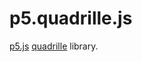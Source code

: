 # p5.quadrille.js

[p5.js](https://p5js.org/) [quadrille](https://en.wikipedia.org/wiki/Square_tiling) library.

<!--really needs refactor

- [p5 functions](#p5-functions)
  - [createQuadrille](#createquadrille)
  - [drawQuadrille](#drawquadrille)
- [Quadrille API](#quadrille-api)
  - [Properties](#properties)
  - [Methods](#methods)
    - [Conversion between representations](#conversion-between-representations)
    - [Geometry transformations](#geometry-transformations)
    - [I/O](#io)
    - [Visual Computing](#visual-computing)
  - [Static boolean operators](#static-boolean-operators)
- [Installation](#installation)
- [vs-code \& vs-codium \& gitpod hacking instructions](#vs-code--vs-codium--gitpod-hacking-instructions)

# p5 functions

## createQuadrille

[p5.js](https://p5js.org/) function that creates an empty or a filled `quadrille`.

1. `createQuadrille(width, height)`: creates an empty quadrille having `width` number of columns and `height` number of rows.
2. `createQuadrille(`[`jagged_array`](https://en.wikipedia.org/wiki/Jagged_array)`)`: creates a quadrille and fills its cells taking the `jagged_array` items as source. Note that `null` `array` items represent empty quadrille cells.
3. `createQuadrille(array)`: creates a quadrille and fills its cells taking the `array` items as source. Note that `null` `array` items represent empty quadrille cells.
4. `createQuadrille(width, array)`: creates a quadrille and fills its cells taking the `array` items as source up to `width` number of columns. Observe that (one or) several quadrille rows may be created to include all the `array` items. Note that `null` `array` items represent empty quadrille cells. 
5. `createQuadrille(string)`: creates a quadrille and fills its cells taking `string` as source. The resulting number of quadrille `columns` matches that of the [string length](https://developer.mozilla.org/en-US/docs/Web/JavaScript/Reference/Global_Objects/String/length).
6. `createQuadrille(width, string)`: creates a quadrille and fills its cells taking `string` as source. Note that (one or) several quadrille rows may be created to include all the `string` characters.
7. `createQuadrille(width, image, [coherence])`: creates a quadrille and fills its cells taking `image` (either a [p5.Image](https://p5js.org/reference/#/p5.Image) or a [p5.Graphics](https://p5js.org/reference/#/p5.Graphics)) as source. The `coherence` boolean param defines whether or not the quadrille filling algorithm should use spatial coherence.
8. `createQuadrille(width, height, order, pattern)`: creates a quadrille and fills its cells using `pattern` (any data type instance but `undefined` or `null`) which is randomly repeated `along` the quadrille up to `order` number of times.
9. `createQuadrille(width, `[`bitboard`](https://en.wikipedia.org/wiki/Bitboard)`, pattern)`: creates a quadrille and fills its cells taking `bitboard` as source, using `pattern` (any data type instance but `undefined` or `null`) to represent [`1` (or on)](https://en.wikipedia.org/wiki/Bit) bits.

## drawQuadrille

[p5.js](https://p5js.org/) function that draws the quadrille at `(x, y)` screen position on the [`graphics`](https://p5js.org/reference/#/p5.Graphics) (which is the main [`canvas`](https://p5js.org/reference/#/p5/createCanvas) by default), using the display parameter values.

```js
drawQuadrille(quadrille, [{
  [graphics=this],
  [x=0],
  [y=0],
  [cellLength=Quadrille.CELL_LENGTH],
  [outlineWeight=Quadrille.OUTLINE_WEIGHT],
  [outline=Quadrille.OUTLINE],
  [textColor=Quadrille.TEXT_COLOR],
  [textZoom=Quadrille.TEXT_ZOOM],
  [tileDisplay=Quadrille.TILE],
  [imageDisplay=Quadrille.IMAGE],
  [stringDisplay=Quadrille.STRING],
  [colorDisplay=Quadrille.COLOR],
  [numberDisplay=Quadrille.NUMBER],
  [arrayDisplay],
  [objectDisplay]
  }])
```

**Observations**

1. The default display parameter values are defined as `TEXT_COLOR = 'white'`, `TEXT_ZOOM = 0.89`, `OUTLINE = 'grey'`, `OUTLINE_WEIGHT = 2` and `CELL_LENGTH = 100`.
2. To display cells populated with an `array` or an `object` you should provide implementations of the `arrayDisplay` and `objectDisplay` functions, respectively. Provide your own display functions to override the defaults (e.g., to display the quadrille using a [tiling](https://en.wikipedia.org/wiki/Tessellation) different than the square).
3. The display functions are parameterized as follows:
   * `tileDisplay`:  `{graphics: graphics, outline: outline, outlineWeight: outlineWeight, cellLength: cellLength, row: i, col: j}`.
   * `imageDisplay`, `colorDisplay`, `numberDisplay`, `arrayDisplay` and `objectDisplay`: `{graphics: graphics, cell: cell, outline: outline, outlineWeight: outlineWeight, cellLength: cellLength, row: i, col: j}`.
   * `stringDisplay`: `{graphics: graphics, cell: cell, textColor: textColor, textZoom: textZoom, outline: outline, outlineWeight: outlineWeight, cellLength: cellLength, row: i, col: j}`.

# Quadrille API

## [Properties](https://www.w3schools.com/js/js_object_accessors.asp)

1. `memory2D`: Array2D: quadrille memory read-write property.
2. `width` Number: quadrille width read-write property.
3. `height` Number: quadrille height read-write property.
4. `size` Number: read-only property that retrieves the quadrille width times the quadrille height.
5. `order` Number: read only property that retrieves the quadrille non-empty number of cells.

## Methods

### Conversion between representations

1. `from(image, [coherence=false])`, `from(`[`bitboard`](https://en.wikipedia.org/wiki/Bitboard)`, pattern)`: fills quadrille cells with given `image` or `bitboard` using `pattern` (any data type instance but `undefined` or `null`), respectively.
2. `toArray()`: returns a [row-major order](https://en.wikipedia.org/wiki/Row-_and_column-major_order) array of the quadrille cells. The resulting array has `quadrille.width * quadrille.height` dimensions.
3. `toInt()`: returns the integer representation of the quadrille filled cells using [big-endian](https://en.wikipedia.org/wiki/Endianness) and [row-major ordering](https://en.wikipedia.org/wiki/Row-_and_column-major_order).
4. `toMatrix()`: returns a [row-major order](https://en.wikipedia.org/wiki/Row-_and_column-major_order) matrix of the quadrille cells. The resulting 2D array has `quadrille.width * quadrille.height` dimensions.

### Geometry transformations

1. `reflect()`; horizontal reflection of the quadrille cells.
2. `rotate()`: π/2 clockwise rotation of the quadrille cells.
3. `transpose()`: [transposes](https://en.wikipedia.org/wiki/Transpose) the quadrille cells.

### I/O

1. `clear()`, `clear(row)`, `clear(row, col)`: clears quadrille cells. Either all quadrille cells, a given `row` or a cell, resp.
2. `clone()`: returns a [shallow copy](https://en.wikipedia.org/wiki/Object_copying#Shallow_copy) of the quadrille.
3. `delete(row)`: deletes the given quadrille `row`.
4. `fill(pattern)`, `fill(row, pattern)`, `fill(row, col, pattern)`: fills quadrille cells with given `pattern` (any data type instance but `undefined` or `null`). Either current empty cells, a whole `row`, or a cell, respectively.
5. `insert(row)`: inserts an empty `row` into the quadrille.
6. `isEmpty(row, col)`: returns `true` if cell found at `(row, col)` is empty and `false` otherwise.
7. `magnitude(row)`: returns the number of non-empty cells of a given quadrille `row`.
8. `rand(order, pattern)`: fills the quadrille with `pattern` (any data type instance but `undefined` or `null`) up to `order` (number of repeations), randomly adding or removing cells as necessary.
9. `randomize()`: randomly re-arranges the quadrille cells.
10. `read(row, col)`: returns the contents of the quadrille cell at `(row, col)`. Returns `undefined` if the cell doesn't exist.
11. `replace(pattern)`, `replace(pattern1, pattern2)`: either replaces non empty cells with `pattern` or searches `pattern1` cell ocurrences and replaces them with `pattern2`, respectively. Both, `pattern1` and `pattern2` are any data type instances but `undefined` or `null`.
12. `ring(row, col, [dimension=1])`: returns the ring of neighbor cells centered at (row, col) as a new quadrille.

### Visual Computing

1. `colorize(color0, [color1=color0], [color2=color0], [color3=color0])`: colorizes the quadrille according to upper-left corner `color0`, bottom-left corner `color1`, upper-right corner `color2`, and bottom-right corner `color3` colors.
2. `colorizeTriangle(row0, col0, row1, col1, row2, col2, color0, [color1=color0], [color2=color0])`: colorizes the triangle defined by vertices `(vertex0=) (row0, col0)`, `(vertex1=)(row1, col1)`, and `(vertex2=)(row2, col2)`, using [barycentric coordinates](https://fgiesen.wordpress.com/2013/02/06/the-barycentric-conspirac/) to interpolate `color0`, `color1` and `color2`. Implemented as:
    ```js
    colorizeTriangle(row0, col0, row1, col1, row2, col2, color0, color1=color0, color2=color0) {
      this.rasterizeTriangle(
        row0, col0, row1, col1, row2, col2,
        ({ pattern: xyza }) => color(xyza), // fragment shader colorizes (row0, col0), (row1, col1), (row2, col2) triangle
        // vertex attributes to be interpolated (each encoded as an array):
        [red(color0), green(color0), blue(color0), alpha(color0)], // vertex0 color
        [red(color1), green(color1), blue(color1), alpha(color1)], // vertex1 color
        [red(color2), green(color2), blue(color2), alpha(color2)] // vertex2 color
      );
    }
    ```
3. `filter(mask, [row=0, col=0])`: applies [convolution mask](https://en.wikipedia.org/wiki/Kernel_%28image_processing%29) filter either to the whole quadrille or at specific `(row, col)` cell.
4. `sort([{[mode='LUMA'], [target='magenta'], [ascending=true], [textColor='black'], [textZoom=Quadrille.TEXT_ZOOM], [background=Quadrille.BACKGROUND], [cellLength=this.width], [numberColor=Quadrille.numberColor], [min=0], [max=0]}])`: sorts quadrille cells according to their coloring. Note that the `BACKGROUND` param is black, `mode` is either `'LUMA'`, `'AVG'`, or `'DISTANCE'`, `target` is a `p5.Color` instance and `ascending` is a boolean. Remaining params defined as within the [`drawQuadrille`](#p5-functions) function.
5. `rasterize(shader, pattern0, [pattern1=pattern0], [pattern2=pattern0], [pattern3=pattern0])`: rasterizes the quadrille according to upper-left corner vertex `pattern0`, bottom-left corner vertex `pattern1`, upper-right corner vertex `pattern2`, and bottom-right corner vertex `pattern3`,  using (fragment) `shader`.
6. `rasterizeTriangle(row0, col0, row1, col1, row2, col2, shader, pattern0, [pattern1=pattern0], [pattern2=pattern0])`: rasterizes the triangle defined by vertices `(row0, col0)`, `(row1, col1)`, and `(row2, col2)`, using [barycentric coordinates](https://fgiesen.wordpress.com/2013/02/06/the-barycentric-conspirac/). The user provided [software rendered](https://en.wikipedia.org/wiki/Software_rendering) [(fragment) shader](https://en.wikipedia.org/wiki/Shader) is a function parameterized with the object literal `{ pattern: interpolated_data_array, row: i, col: j }` and that should return a [p5.Color](https://p5js.org/reference/#/p5.Color).

## Static boolean operators

The following operators are inspired by [CSG](https://en.wikipedia.org/wiki/Constructive_solid_geometry) as a high-level quadrille modelling technique.

1. `Quadrille.AND(quadrille1, quadrille2, [row=0], [col=0])`: returns the quadrille obtained from the *intersection* of the two given quadrilles.
2. `Quadrille.DIFF(quadrille1, quadrille2, [row=0], [col=0])`: returns the quadrille obtained from the *difference* of the two given quadrilles.
3. `Quadrille.NEG(quadrille, pattern)`: returns the quadrille obtained from clearing the `quadrille` filled cells and filling its empty cells with `pattern` (any data type instance but `undefined` or `null`).
4. `Quadrille.OP(quadrille1, quadrille2, operator, [row=0], [col=0])`: returns the quadrille obtained after applying the given logical operator between the two given quadrilles. This method is useful to implement the other _high-level_ logical operators. For instance the [AND](/docs/logic/and) operator is implemented as follows:
    ```js
    static AND(quadrille1, quadrille2, row=0, col=0) {
      return this.OP(quadrille1, quadrille2,
        (q1, q2) => {
          if (q1 && q2) {
            return q1;
          }
        },
        row, col);
    }
    ```
5. `Quadrille.OR(quadrille1, quadrille2, [row=0], [col=0])`: returns the quadrille obtained from the *union* of the two given quadrilles.
6. `Quadrille.XOR(quadrille1, quadrille2, [row=0], [col=0])`: returns the quadrille obtained from the *intersection* minus the *union* of the two given quadrilles.

# Installation

Link the `p5.quadrille.js` library into your HTML file, after you have linked in [p5.js](https://p5js.org/libraries/). For example:

```html | index.html
<!doctype html>
<html>
<head>
  <script src="p5.js"></script>
  <script src="p5.sound.js"></script>
  <script src="https://cdn.jsdelivr.net/gh/objetos/p5.quadrille.js/p5.quadrille.js"></script>
  <script src="sketch.js"></script>
</head>
<body>
</body>
</html>
```

to include its minified version use:

```html
<script src=https://cdn.jsdelivr.net/gh/objetos/p5.quadrille.js/p5.quadrille.min.js></script>
```

instead.

# [vs-code](https://code.visualstudio.com/) & [vs-codium](https://vscodium.com/) & [gitpod](https://www.gitpod.io/) hacking instructions

To run and hack the [demo](https://github.com/objetos/p5.quadrille.js/blob/master/demo/):

1. Clone the repo (`git clone https://github.com/objetos/p5.quadrille.js`) and open it with your favorite editor.
2. Install the [p5-vscode extension](https://marketplace.visualstudio.com/items?itemName=samplavigne.p5-vscode).
3. Head over `demo/index.html` and press your editor `Go Live` button.

-->
